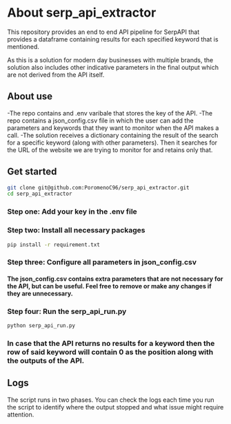 # About serp_api_extractor

This repository provides an end to end API pipeline for SerpAPI that provides a dataframe containing results for each specified keyword that is mentioned.

As this is a solution for modern day businesses with multiple brands, the solution also includes other indicative parameters in the final output which are not derived from the API itself.


## About use

-The repo contains and .env varibale that stores the key of the API.
-The repo contains a json_config.csv file in which the user can add the parameters and keywords that they want to monitor when the API makes a call.
-The solution receives a dictionary containing the result of the search for a specific keyword (along with other parameters). Then it searches for the URL of the website we are trying to monitor for and retains only that.

## Get started

```bash
git clone git@github.com:PoromenoC96/serp_api_extractor.git
cd serp_api_extractor
```

### Step one: Add your key in the .env file

### Step two: Install all necessary packages

```bash
pip install -r requirement.txt
```
### Step three: Configure all parameters in json_config.csv

#### The json_config.csv contains extra parameters that are not necessary for the API, but can be useful. Feel free to remove or make any changes if they are unnecessary.

### Step four: Run the serp_api_run.py
```bash
python serp_api_run.py 
```

### In case that the API returns no results for a keyword then the row of said keyword will contain 0 as the position along with the outputs of the API.

## Logs

The script runs in two phases. You can check the logs each time you run the script to identify where the output stopped and what issue might require attention.